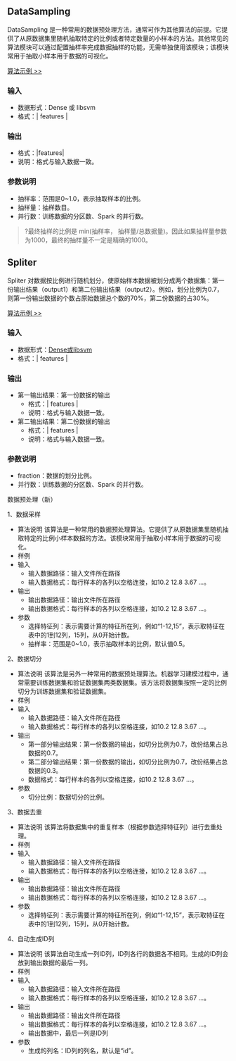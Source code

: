 ## DataSampling
DataSampling 是一种常用的数据预处理方法，通常可作为其他算法的前提。它提供了从原数据集里随机抽取特定的比例或者特定数量的小样本的方法。其他常见的算法模块可以通过配置抽样率完成数据抽样的功能，无需单独使用该模块；该模块常用于抽取小样本用于数据的可视化。

[算法示例 >>](https://tio.cloud.tencent.com/ml/platform.html?projectId=33&flowId=133)

### 输入
- 数据形式：Dense 或 libsvm
- 格式：| features |

### 输出
- 格式：|features|
- 说明：格式与输入数据一致。

### 参数说明
- 抽样率：范围是0~1.0，表示抽取样本的比例。
- 抽样量：抽样数目。
- 并行数：训练数据的分区数、Spark 的并行数。

>?最终抽样的比例是 min(抽样率， 抽样量/总数据量)。因此如果抽样量参数为1000，最终的抽样量不一定是精确的1000。

## Spliter
Spliter 对数据按比例进行随机划分，使原始样本数据被划分成两个数据集：第一份输出结果（output1）和第二份输出结果（output2）。例如，划分比例为0.7，则第一份输出数据的个数占原始数据总个数的70%，第二份数据的占30%。

 [算法示例 >>](https://tio.cloud.tencent.com/ml/platform.html?projectId=33&flowId=133)

### 输入
- 数据形式：[Dense或libsvm](./tdw_ml_jarvis_dataformat.md#2-数据格式要求)
- 格式：| features |

### 输出
- 第一输出结果：第一份数据的输出
  - 格式：| features |
  - 说明：格式与输入数据一致。
- 第二输出结果：第二份数据的输出
  - 格式：| features |
  - 说明：格式与输入数据一致。

### 参数说明
- fraction：数据的划分比例。
- 并行数：训练数据的分区数、Spark 的并行数。

数据预处理（新）

1、数据采样

- 算法说明
  该算法是一种常用的数据预处理算法。它提供了从原数据集里随机抽取特定的比例小样本数据的方法。该模块常用于抽取小样本用于数据的可视化。
- 样例
- 输入
  - 输入数据路径：输入文件所在路径
  - 输入数据格式：每行样本的各列以空格连接，如10.2 12.8 3.67 …。
- 输出
  - 输出数据路径：输出文件所在路径
  - 输出数据格式：每行样本的各列以空格连接，如10.2 12.8 3.67 …。
- 参数
  - 选择特征列：表示需要计算的特征所在列，例如“1-12,15”，表示取特征在表中的1到12列，15列，从0开始计数。
  - 抽样率：范围是0~1.0，表示抽取样本的比例，默认值0.5。

2、数据切分

- 算法说明
  该算法是另外一种常用的数据预处理算法。机器学习建模过程中，通常需要训练数据集和验证数据集两类数据集。该方法将数据集按照一定的比例切分为训练数据集和验证数据集。
- 样例
- 输入
  - 输入数据路径：输入文件所在路径
  - 输入数据格式：每行样本的各列以空格连接，如10.2 12.8 3.67 …。
- 输出
  - 第一部分输出结果：第一份数据的输出，如切分比例为0.7，改份结果占总数据的0.7。
  - 第二部分输出结果：第一份数据的输出，如切分比例为0.7，改份结果占总数据的0.3。
  - 数据格式：每行样本的各列以空格连接，如10.2 12.8 3.67 …。
- 参数
  - 切分比例：数据切分的比例。

3、数据去重

- 算法说明
  该算法将数据集中的重复样本（根据参数选择特征列）进行去重处理。
- 样例
- 输入
  - 输入数据路径：输入文件所在路径
  - 输入数据格式：每行样本的各列以空格连接，如10.2 12.8 3.67 …。
- 输出
  - 输出数据路径：输出文件所在路径
  - 输出数据格式：每行样本的各列以空格连接，如10.2 12.8 3.67 …。
- 参数
  - 选择特征列：表示需要计算的特征所在列，例如“1-12,15”，表示取特征在表中的1到12列，15列，从0开始计数。

4、自动生成ID列

- 算法说明
  该算法自动生成一列ID列，ID列各行的数据各不相同。生成的ID列会放到输出数据的最后一列。
- 样例
- 输入
  - 输入数据路径：输入文件所在路径
  - 输入数据格式：每行样本的各列以空格连接，如10.2 12.8 3.67 …。
- 输出
  - 输出数据路径：输出文件所在路径
  - 输出数据格式：每行样本的各列以空格连接，如10.2 12.8 3.67 …。
  - 输出数据中，最后一列是ID列
- 参数
  - 生成的列名：ID列的列名，默认是“id”。





